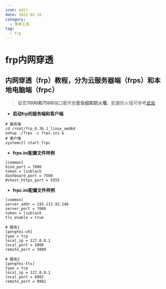 ```yaml
---
icon: edit
date: 2022-05-18
category:
  - 常用工具
tag:
  - frp
---
```



# frp内网穿透

## 内网穿透（frp）教程，分为云服务器端（frps）和本地电脑端（frpc）

> 留意**7000和7500**端口要开放**安全组和防火墙**。配置防火墙可参考[此处](https://blog.yiweiding.cn/archives/%E9%98%B2%E7%81%AB%E5%A2%99firewalldiptables%E7%9A%84%E4%BD%BF%E7%94%A8)
- **启动frp的服务端和客户端**
```
# 服务端
cd /root/frp_0.36.1_linux_amd64
nohup ./frps -c frps.ini &
# 客户端
systemctl start frpc
```
- **frps.ini配置文件样例**
```
[common]
bind_port = 7000
token = liublack
dashboard_port = 7500
#vhost_https_port = 5555
```
- **frpc.ini配置文件样例**
```
[common]
server_addr = 193.112.92.146
server_port = 7000
token = liublack
tls_enable = true

# 服务1
[pengfei-vh]	
type = tcp
local_ip = 127.0.0.1
local_port = 5000
remote_port = 5000

# 服务2
[pengfei-tts]
type = tcp
local_ip = 127.0.0.1
local_port = 8882
remote_port = 8882
```
